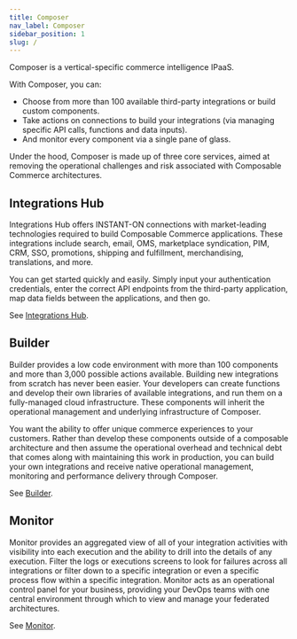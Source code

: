 ```yaml
---
title: Composer
nav_label: Composer
sidebar_position: 1
slug: /
---
```


Composer is a vertical-specific commerce intelligence IPaaS. 

With Composer, you can:

- Choose from more than 100 available third-party integrations or build custom components.
- Take actions on connections to build your integrations (via managing specific API calls, functions and data inputs).
- And monitor every component via a single pane of glass.

Under the hood, Composer is made up of three core services, aimed at removing the operational challenges and risk associated with Composable Commerce architectures.

## Integrations Hub

Integrations Hub offers INSTANT-ON connections with market-leading technologies required to build Composable Commerce applications. These integrations include search, email, OMS, marketplace syndication, PIM, CRM, SSO, promotions, shipping and fulfillment, merchandising, translations, and more.

You can get started quickly and easily. Simply input your authentication credentials, enter the correct API endpoints from the third-party application, map data fields between the applications, and then go.

See [Integrations Hub](/docs/composer/integration-hub/integrations-hub).

## Builder

Builder provides a low code environment with more than 100 components and more than 3,000 possible actions available. Building new integrations from scratch has never been easier. Your developers can create functions and develop their own libraries of available integrations, and run them on a fully-managed cloud infrastructure. These components will inherit the operational management and underlying infrastructure of Composer.

You want the ability to offer unique commerce experiences to your customers. Rather than develop these components outside of a composable architecture and then assume the operational overhead and technical debt that comes along with maintaining this work in production, you can build your own integrations and receive native operational management, monitoring and performance delivery through Composer.

See [Builder](/docs/composer/builder/overview).

## Monitor

Monitor provides an aggregated view of all of your integration activities with visibility into each execution and the ability to drill into the details of any execution. Filter the logs or executions screens to look for failures across all integrations or filter down to a specific integration or even a specific process flow within a specific integration. Monitor acts as an operational control panel for your business, providing your DevOps teams with one central environment through which to view and manage your federated architectures.

See [Monitor](/docs/composer/monitor/logging).
